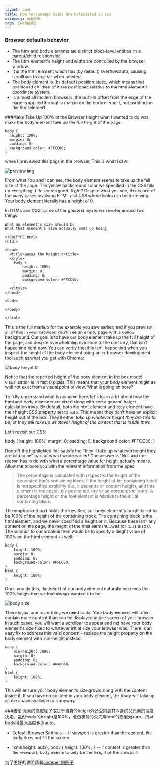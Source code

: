 ```yaml
---
layout: post
title: How Percentage Sizes are Calculated in css
category: web前端
tags: [web前端]
---
```


### Browser defaults behavior

* The html and body elements are distinct block-level entities, in a parent/child relationship.
* The html element's height and width are controlled by the browser window.
* It is the html element which has (by default) overflow:auto, causing scrollbars to appear when needed.
* The body element is (by default) position:static, which means that positioned children of it are positioned relative to the html element's coordinate system.
* In almost all modern browsers, the built-in offset from the edge of the page is applied through a margin on the body element, not padding on the html element.

###Make <body> Take Up 100% of the Browser Height
what I wanted to do was make the body element take up the full height of the page.

    body {
      height: 100%;
      margin: 0;
      padding: 0;
      background-color: #FFCC00;
    }

when I previewed this page in the browser, This is what i saw:

![preview img](https://www.kirupa.com/html5/images/what_you_see_72.png)

From what You and I can see, the body element seems to take up the full size of the page. The yellow background color we specified in the CSS fills up everything. Life seems good. Right? Despite what you see, this is one of the many cases involving HTML and CSS where looks can be deceiving. Your body element literally has a height of 0.

In HTML and CSS, some of the greatest mysteries revolve around two things:

    What an element's size should be
    What that element's size actually ends up being

    <!DOCTYPE html>
    <html>

    <head>
      <title>Guess the height!</title>
      <style>
        body {
            height: 100%;
            margin: 0;
            padding: 0;
            background-color: #FFCC00;
        }
      </style>
    </head>

    <body>

    </body>

    </html>


This is the full markup for the example you saw earlier, and if you preview all of this in your browser, you'll see an empty page with a yellow background. Our goal is to have our body element take up the full height of the page, and despite overwhelming evidence to the contrary, that isn't happening right now. You can verify that this isn't happening when you inspect the height of the body element using an in-browser development tool such as what you get with Chrome:

![body height 0](https://www.kirupa.com/html5/images/chrome_dev_tools2.png)

Notice that the reported height of the body element in the box model visualization is in fact 0 pixels. This means that your body element might as well not exist from a visual point of view. What is going on here?

To fully understand what is going on here, let's learn a bit about how the html and body elements are sized along with some general height calculation trivia. By default, both the `html` element and `body` element have their height CSS property set to `auto`. This means they don’t have an explicit height out of the box. They’ll either *take up whatever height they are told to be, or they will take up whatever height of the content that is inside them.*

Let’s revisit our CSS:

  body {
      height: 100%;
      margin: 0;
      padding: 0;
      background-color: #FFCC00;
  }

Doesn't the highlighted line satisfy the "they'll take up whatever height they are told to be" part of what I wrote earlier? The answer is “No” and the reason has to do with what a percentage value for height actually means. Allow me to bore you with the relevant information from the spec:

>The percentage is calculated with respect to the height of the generated box's containing block. If the height of the containing block is not specified explicitly (i.e., it depends on content height), and this element is not absolutely positioned, the value computes to 'auto'. A percentage height on the root element is relative to the initial containing block.

The emphasized part holds the key. See, our body element's height is set to be 100% of the height of the containing block. The containing block is the html element, and we never specified a height on it. Because there isn’t any content on the page, the height of the html element...wait for it...is also 0. The solution to our problem then would be to specify a height value of 100% on the html element as well:

    body {
        height: 100%;
        margin: 0;
        padding: 0;
        background-color: #FFCC00;
    }
    html {
        height: 100%;
    }

Once you do this, the height of our body element naturally becomes the 100% height that we had always wanted it to be:

![body size](https://www.kirupa.com/html5/images/body_is_not_0_size.png)

There is just one more thing we need to do. Your body element will often contain more content than can be displayed in one screen of your browser. In such cases, you will want a scrollbar to appear and not have your body element's size fixed to whatever initial size your browser was. There is an easy fix to address this valid concern - replace the height property on the body element with min-height instead:

    body {
        min-height: 100%;
        margin: 0;
        padding: 0;
        background-color: #FFCC00;
    }
    html {
        height: 100%;
    }

This will ensure your body element's size grows along with the content inside it. If you have no content in your body element, the body will take up all the space available to it anyway.

###结论
元素的高度除了取决于自身的height外还受包裹其本身的父元素的高度决定，虽然body的height是100%，但包裹其的父元素html的高度为auto，所以body得最大高度也为auto。

* Default Browser Settings -- if viewport is greater than the content, the body does not fill the screen

* html{height: auto}, body { height: 100%; } -- if content is greater than the viewport, body seems to only be the height of the viewport

为了更好的说明请看[codepen的例子](http://codepen.io/slowfish/pen/NxZwBO)
